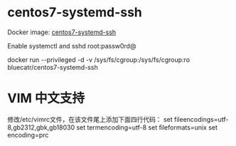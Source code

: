 # centos7-systemd-ssh
Docker image: [centos7-systemd-ssh](https://hub.docker.com/r/bluecatr/centos7-systemd-ssh)

Enable systemctl and sshd root:passw0rd@

docker run --privileged -d -v /sys/fs/cgroup:/sys/fs/cgroup:ro bluecatr/centos7-systemd-ssh

# VIM 中文支持
修改/etc/vimrc文件，在该文件尾上添加下面四行代码：
set fileencodings=utf-8,gb2312,gbk,gb18030
set termencoding=utf-8
set fileformats=unix
set encoding=prc
